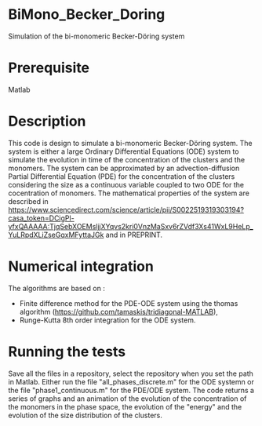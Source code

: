 # BiMono_Becker_Doring
Simulation of the bi-monomeric Becker-Döring system

# Prerequisite
Matlab

# Description
This code is design to simulate a bi-monomeric Becker-Döring system. 
The system is either a large Ordinary Differential Equations (ODE) system to simulate the evolution in time of the concentration of the clusters and the monomers.
The system can be approximated by an advection-diffusion Partial Differential Equation (PDE) for the concentration of the clusters considering the size as a continuous variable coupled to two ODE for the cocentration of monomers.
The mathematical properties of the system are described in https://www.sciencedirect.com/science/article/pii/S0022519319303194?casa_token=DCigPl-yfxQAAAAA:TjqSebXOEMsljjXYqvs2kri0VnzMaSxv6rZVdf3Xs41WxL9HeLp_YuLRpdXLiZseGqxMFyttaJGk and in PREPRINT.

# Numerical integration
The algorithms are based on :
*  Finite difference method for the PDE-ODE system using the thomas algorithm (https://github.com/tamaskis/tridiagonal-MATLAB),
*  Runge-Kutta 8th order integration for the ODE system.

# Running the tests
Save all the files in a repository, select the repository when you set the path in Matlab. Either run the file "all_phases_discrete.m" for the ODE systemn or the file "phase1_continuous.m" for the PDE/ODE system.
The code returns a series of graphs and an animation of the evolution of the concentration of the monomers in the phase space, the evolution of the "energy" and the evolution of the size distribution of the clusters.
